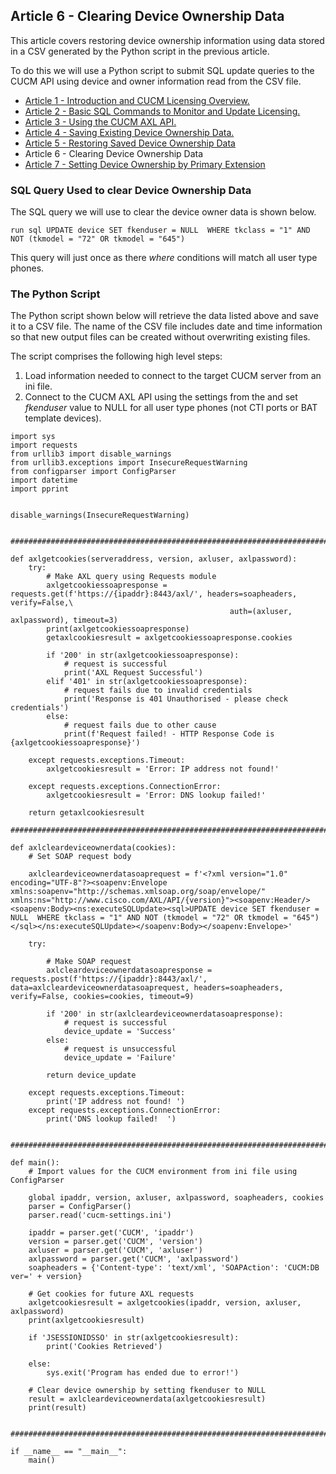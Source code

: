 ## Article 6 - Clearing Device Ownership Data

This article covers restoring device ownership information using data stored in a CSV generated by the Python script in the previous article.

To do this we will use a Python script to submit SQL update queries to the CUCM API using device and owner information read from the CSV file.

- [Article 1 - Introduction and CUCM Licensing Overview.](https://jamesha100.github.io/cucm-license-management/page1)
- [Article 2 - Basic SQL Commands to Monitor and Update Licensing.](https://jamesha100.github.io/cucm-license-management/page2)
- [Article 3 - Using the CUCM AXL API.](https://jamesha100.github.io/cucm-license-management/page3)
- [Article 4 - Saving Existing Device Ownership Data.](https://jamesha100.github.io/cucm-license-management/page4)
- [Article 5 - Restoring Saved Device Ownership Data](https://jamesha100.github.io/cucm-license-management/page5)
- Article 6 - Clearing Device Ownership Data
- [Article 7 - Setting Device Ownership by Primary Extension](https://jamesha100.github.io/cucm-license-management/page7)

### SQL Query Used to clear Device Ownership Data

The SQL query we will use to clear the device owner data is shown below.
```
run sql UPDATE device SET fkenduser = NULL  WHERE tkclass = "1" AND NOT (tkmodel = "72" OR tkmodel = "645")
```
This query will just once as there *where* conditions will match all user type phones.

### The Python Script
The Python script shown below will retrieve the data listed above and save it to a CSV file. The name of the CSV file includes date and time information so that new output files can be created without overwriting existing files.

The script comprises the following high level steps:

1. Load information needed to connect to the target CUCM server from an ini file.
2. Connect to the CUCM AXL API using the settings from the and set *fkenduser* value to NULL for all user type phones (not CTI ports or BAT template devices).

```
import sys
import requests
from urllib3 import disable_warnings
from urllib3.exceptions import InsecureRequestWarning
from configparser import ConfigParser
import datetime
import pprint


disable_warnings(InsecureRequestWarning)


########################################################################################################################

def axlgetcookies(serveraddress, version, axluser, axlpassword):
    try:
        # Make AXL query using Requests module
        axlgetcookiessoapresponse = requests.get(f'https://{ipaddr}:8443/axl/', headers=soapheaders, verify=False,\
                                                 auth=(axluser, axlpassword), timeout=3)
        print(axlgetcookiessoapresponse)
        getaxlcookiesresult = axlgetcookiessoapresponse.cookies

        if '200' in str(axlgetcookiessoapresponse):
            # request is successful
            print('AXL Request Successful')
        elif '401' in str(axlgetcookiessoapresponse):
            # request fails due to invalid credentials
            print('Response is 401 Unauthorised - please check credentials')
        else:
            # request fails due to other cause
            print(f'Request failed! - HTTP Response Code is {axlgetcookiessoapresponse}')

    except requests.exceptions.Timeout:
        axlgetcookiesresult = 'Error: IP address not found!'

    except requests.exceptions.ConnectionError:
        axlgetcookiesresult = 'Error: DNS lookup failed!'

    return getaxlcookiesresult

########################################################################################################################

def axlcleardeviceownerdata(cookies):
    # Set SOAP request body

    axlcleardeviceownerdatasoaprequest = f'<?xml version="1.0" encoding="UTF-8"?><soapenv:Envelope xmlns:soapenv="http://schemas.xmlsoap.org/soap/envelope/" xmlns:ns="http://www.cisco.com/AXL/API/{version}"><soapenv:Header/><soapenv:Body><ns:executeSQLUpdate><sql>UPDATE device SET fkenduser = NULL  WHERE tkclass = "1" AND NOT (tkmodel = "72" OR tkmodel = "645")</sql></ns:executeSQLUpdate></soapenv:Body></soapenv:Envelope>'

    try:

        # Make SOAP request
        axlcleardeviceownerdatasoapresponse = requests.post(f'https://{ipaddr}:8443/axl/', data=axlcleardeviceownerdatasoaprequest, headers=soapheaders, verify=False, cookies=cookies, timeout=9)

        if '200' in str(axlcleardeviceownerdatasoapresponse):
            # request is successful
            device_update = 'Success'
        else:
            # request is unsuccessful
            device_update = 'Failure'

        return device_update

    except requests.exceptions.Timeout:
        print('IP address not found! ')
    except requests.exceptions.ConnectionError:
        print('DNS lookup failed!  ')


########################################################################################################################

def main():
    # Import values for the CUCM environment from ini file using ConfigParser

    global ipaddr, version, axluser, axlpassword, soapheaders, cookies
    parser = ConfigParser()
    parser.read('cucm-settings.ini')

    ipaddr = parser.get('CUCM', 'ipaddr')
    version = parser.get('CUCM', 'version')
    axluser = parser.get('CUCM', 'axluser')
    axlpassword = parser.get('CUCM', 'axlpassword')
    soapheaders = {'Content-type': 'text/xml', 'SOAPAction': 'CUCM:DB ver=' + version}

    # Get cookies for future AXL requests
    axlgetcookiesresult = axlgetcookies(ipaddr, version, axluser, axlpassword)
    print(axlgetcookiesresult)

    if 'JSESSIONIDSSO' in str(axlgetcookiesresult):
        print('Cookies Retrieved')

    else:
        sys.exit('Program has ended due to error!')

    # Clear device ownership by setting fkenduser to NULL
    result = axlcleardeviceownerdata(axlgetcookiesresult)
    print(result)


########################################################################################################################

if __name__ == "__main__":
    main()
```


